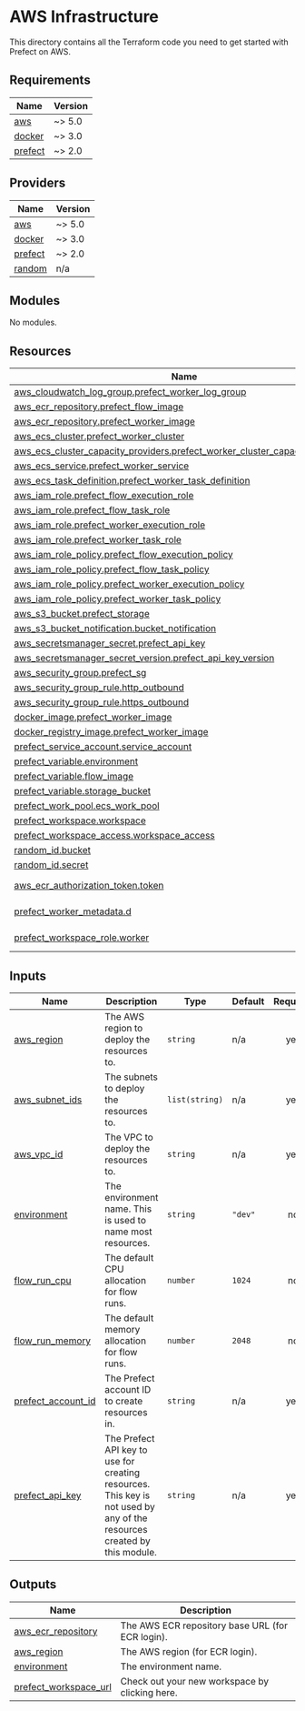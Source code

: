 # AWS Infrastructure

This directory contains all the Terraform code you need to get started with Prefect on AWS.

<!-- BEGIN_TF_DOCS -->
## Requirements

| Name | Version |
|------|---------|
| <a name="requirement_aws"></a> [aws](#requirement\_aws) | ~> 5.0 |
| <a name="requirement_docker"></a> [docker](#requirement\_docker) | ~> 3.0 |
| <a name="requirement_prefect"></a> [prefect](#requirement\_prefect) | ~> 2.0 |

## Providers

| Name | Version |
|------|---------|
| <a name="provider_aws"></a> [aws](#provider\_aws) | ~> 5.0 |
| <a name="provider_docker"></a> [docker](#provider\_docker) | ~> 3.0 |
| <a name="provider_prefect"></a> [prefect](#provider\_prefect) | ~> 2.0 |
| <a name="provider_random"></a> [random](#provider\_random) | n/a |

## Modules

No modules.

## Resources

| Name | Type |
|------|------|
| [aws_cloudwatch_log_group.prefect_worker_log_group](https://registry.terraform.io/providers/hashicorp/aws/latest/docs/resources/cloudwatch_log_group) | resource |
| [aws_ecr_repository.prefect_flow_image](https://registry.terraform.io/providers/hashicorp/aws/latest/docs/resources/ecr_repository) | resource |
| [aws_ecr_repository.prefect_worker_image](https://registry.terraform.io/providers/hashicorp/aws/latest/docs/resources/ecr_repository) | resource |
| [aws_ecs_cluster.prefect_worker_cluster](https://registry.terraform.io/providers/hashicorp/aws/latest/docs/resources/ecs_cluster) | resource |
| [aws_ecs_cluster_capacity_providers.prefect_worker_cluster_capacity_providers](https://registry.terraform.io/providers/hashicorp/aws/latest/docs/resources/ecs_cluster_capacity_providers) | resource |
| [aws_ecs_service.prefect_worker_service](https://registry.terraform.io/providers/hashicorp/aws/latest/docs/resources/ecs_service) | resource |
| [aws_ecs_task_definition.prefect_worker_task_definition](https://registry.terraform.io/providers/hashicorp/aws/latest/docs/resources/ecs_task_definition) | resource |
| [aws_iam_role.prefect_flow_execution_role](https://registry.terraform.io/providers/hashicorp/aws/latest/docs/resources/iam_role) | resource |
| [aws_iam_role.prefect_flow_task_role](https://registry.terraform.io/providers/hashicorp/aws/latest/docs/resources/iam_role) | resource |
| [aws_iam_role.prefect_worker_execution_role](https://registry.terraform.io/providers/hashicorp/aws/latest/docs/resources/iam_role) | resource |
| [aws_iam_role.prefect_worker_task_role](https://registry.terraform.io/providers/hashicorp/aws/latest/docs/resources/iam_role) | resource |
| [aws_iam_role_policy.prefect_flow_execution_policy](https://registry.terraform.io/providers/hashicorp/aws/latest/docs/resources/iam_role_policy) | resource |
| [aws_iam_role_policy.prefect_flow_task_policy](https://registry.terraform.io/providers/hashicorp/aws/latest/docs/resources/iam_role_policy) | resource |
| [aws_iam_role_policy.prefect_worker_execution_policy](https://registry.terraform.io/providers/hashicorp/aws/latest/docs/resources/iam_role_policy) | resource |
| [aws_iam_role_policy.prefect_worker_task_policy](https://registry.terraform.io/providers/hashicorp/aws/latest/docs/resources/iam_role_policy) | resource |
| [aws_s3_bucket.prefect_storage](https://registry.terraform.io/providers/hashicorp/aws/latest/docs/resources/s3_bucket) | resource |
| [aws_s3_bucket_notification.bucket_notification](https://registry.terraform.io/providers/hashicorp/aws/latest/docs/resources/s3_bucket_notification) | resource |
| [aws_secretsmanager_secret.prefect_api_key](https://registry.terraform.io/providers/hashicorp/aws/latest/docs/resources/secretsmanager_secret) | resource |
| [aws_secretsmanager_secret_version.prefect_api_key_version](https://registry.terraform.io/providers/hashicorp/aws/latest/docs/resources/secretsmanager_secret_version) | resource |
| [aws_security_group.prefect_sg](https://registry.terraform.io/providers/hashicorp/aws/latest/docs/resources/security_group) | resource |
| [aws_security_group_rule.http_outbound](https://registry.terraform.io/providers/hashicorp/aws/latest/docs/resources/security_group_rule) | resource |
| [aws_security_group_rule.https_outbound](https://registry.terraform.io/providers/hashicorp/aws/latest/docs/resources/security_group_rule) | resource |
| [docker_image.prefect_worker_image](https://registry.terraform.io/providers/kreuzwerker/docker/latest/docs/resources/image) | resource |
| [docker_registry_image.prefect_worker_image](https://registry.terraform.io/providers/kreuzwerker/docker/latest/docs/resources/registry_image) | resource |
| [prefect_service_account.service_account](https://registry.terraform.io/providers/prefecthq/prefect/latest/docs/resources/service_account) | resource |
| [prefect_variable.environment](https://registry.terraform.io/providers/prefecthq/prefect/latest/docs/resources/variable) | resource |
| [prefect_variable.flow_image](https://registry.terraform.io/providers/prefecthq/prefect/latest/docs/resources/variable) | resource |
| [prefect_variable.storage_bucket](https://registry.terraform.io/providers/prefecthq/prefect/latest/docs/resources/variable) | resource |
| [prefect_work_pool.ecs_work_pool](https://registry.terraform.io/providers/prefecthq/prefect/latest/docs/resources/work_pool) | resource |
| [prefect_workspace.workspace](https://registry.terraform.io/providers/prefecthq/prefect/latest/docs/resources/workspace) | resource |
| [prefect_workspace_access.workspace_access](https://registry.terraform.io/providers/prefecthq/prefect/latest/docs/resources/workspace_access) | resource |
| [random_id.bucket](https://registry.terraform.io/providers/hashicorp/random/latest/docs/resources/id) | resource |
| [random_id.secret](https://registry.terraform.io/providers/hashicorp/random/latest/docs/resources/id) | resource |
| [aws_ecr_authorization_token.token](https://registry.terraform.io/providers/hashicorp/aws/latest/docs/data-sources/ecr_authorization_token) | data source |
| [prefect_worker_metadata.d](https://registry.terraform.io/providers/prefecthq/prefect/latest/docs/data-sources/worker_metadata) | data source |
| [prefect_workspace_role.worker](https://registry.terraform.io/providers/prefecthq/prefect/latest/docs/data-sources/workspace_role) | data source |

## Inputs

| Name | Description | Type | Default | Required |
|------|-------------|------|---------|:--------:|
| <a name="input_aws_region"></a> [aws\_region](#input\_aws\_region) | The AWS region to deploy the resources to. | `string` | n/a | yes |
| <a name="input_aws_subnet_ids"></a> [aws\_subnet\_ids](#input\_aws\_subnet\_ids) | The subnets to deploy the resources to. | `list(string)` | n/a | yes |
| <a name="input_aws_vpc_id"></a> [aws\_vpc\_id](#input\_aws\_vpc\_id) | The VPC to deploy the resources to. | `string` | n/a | yes |
| <a name="input_environment"></a> [environment](#input\_environment) | The environment name. This is used to name most resources. | `string` | `"dev"` | no |
| <a name="input_flow_run_cpu"></a> [flow\_run\_cpu](#input\_flow\_run\_cpu) | The default CPU allocation for flow runs. | `number` | `1024` | no |
| <a name="input_flow_run_memory"></a> [flow\_run\_memory](#input\_flow\_run\_memory) | The default memory allocation for flow runs. | `number` | `2048` | no |
| <a name="input_prefect_account_id"></a> [prefect\_account\_id](#input\_prefect\_account\_id) | The Prefect account ID to create resources in. | `string` | n/a | yes |
| <a name="input_prefect_api_key"></a> [prefect\_api\_key](#input\_prefect\_api\_key) | The Prefect API key to use for creating resources. This key is not used by any of the resources created by this module. | `string` | n/a | yes |

## Outputs

| Name | Description |
|------|-------------|
| <a name="output_aws_ecr_repository"></a> [aws\_ecr\_repository](#output\_aws\_ecr\_repository) | The AWS ECR repository base URL (for ECR login). |
| <a name="output_aws_region"></a> [aws\_region](#output\_aws\_region) | The AWS region (for ECR login). |
| <a name="output_environment"></a> [environment](#output\_environment) | The environment name. |
| <a name="output_prefect_workspace_url"></a> [prefect\_workspace\_url](#output\_prefect\_workspace\_url) | Check out your new workspace by clicking here. |
<!-- END_TF_DOCS -->